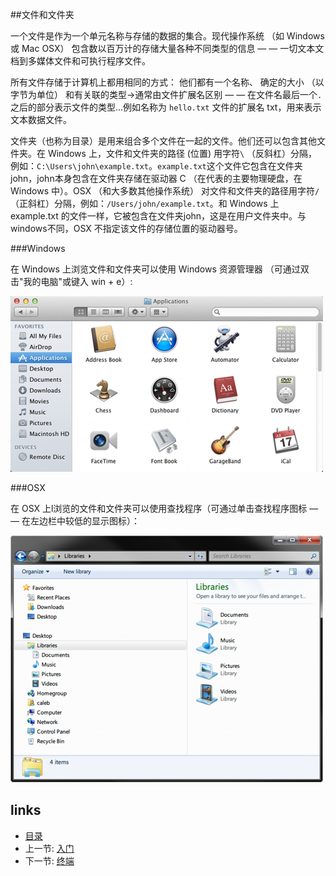 ##文件和文件夹

一个文件是作为一个单元名称与存储的数据的集合。现代操作系统 （如 Windows 或 Mac OSX） 包含数以百万计的存储大量各种不同类型的信息 — — 一切文本文档到多媒体文件和可执行程序文件。
    
所有文件存储于计算机上都用相同的方式： 他们都有一个名称、 确定的大小 （以字节为单位） 和有关联的类型->通常由文件扩展名区别 — — 在文件名最后一个`.`之后的部分表示文件的类型...例如名称为 `hello.txt` 文件的扩展名 txt，用来表示文本数据文件。

文件夹（也称为目录）是用来组合多个文件在一起的文件。他们还可以包含其他文件夹。在 Windows 上，文件和文件夹的路径 (位置) 用字符`\` （反斜杠）分隔，例如：`C:\Users\john\example.txt`。`example.txt`这个文件它包含在文件夹john，john本身包含在文件夹存储在驱动器 C （在代表的主要物理硬盘，在 Windows 中）。OSX （和大多数其他操作系统） 对文件和文件夹的路径用字符`/`（正斜杠）分隔，例如：`/Users/john/example.txt`。和 Windows 上 example.txt 的文件一样，它被包含在文件夹john，这是在用户文件夹中。与windows不同，OSX 不指定该文件的存储位置的驱动器号。

###Windows

在 Windows 上浏览文件和文件夹可以使用 Windows 资源管理器 （可通过双击"我的电脑"或键入 win + e）:

![windows](../img/1-mac-file.png)

###OSX

在 OSX 上l浏览的文件和文件夹可以使用查找程序（可通过单击查找程序图标 — — 在左边栏中较低的显示图标）：

![mac](../img/1-windows-file.png)


## links
   * [目录](<preface.md>)
   * 上一节: [入门](<01.0.md>)
   * 下一节: [终端](<01.2.md>)
